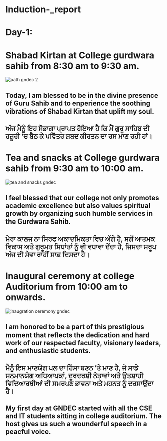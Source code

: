 # Induction-_report
# Day-1:
# Shabad Kirtan at College gurdwara sahib from 8:30 am to 9:30 am.
![path gndec 2 ](https://github.com/user-attachments/assets/2f7f234d-9532-41b4-a7b5-91b180a30e58) 
## Today, I am blessed to be in the divine presence of Guru Sahib and to enperience the soothing vibrations of Shabad Kirtan that uplift my soul.
## ਅੱਜ ਮੈਨੂੰ ਇਹ ਸੋਭਾਗਾ ਪ੍ਰਾਪਤ ਹੋਇਆ ਹੈ ਕਿ ਮੈਂ ਗੁਰੂ ਸਾਹਿਬ ਦੀ ਹਜ਼ੂਰੀ ’ਚ ਬੈਠ ਕੇ ਪਵਿੱਤਰ ਸ਼ਬਦ ਕੀਰਤਨ ਦਾ ਰਸ ਮਾਣ ਰਹੀ ਹਾਂ।


# Tea and snacks at College gurdwara sahib from 9:30 am to 10:00 am.
![tea and snacks gndec ](https://github.com/user-attachments/assets/58c28d55-35cb-48dd-a861-a2fbad430056)
## I feel blessed that our college not only promotes academic excellence but also values spiritual growth by organizing such humble services in the Gurdwara Sahib.
## ਮੇਰਾ ਕਾਲਜ ਨਾ ਸਿਰਫ ਅਕਾਦਮਿਕਤਾ ਵਿਚ ਅੱਗੇ ਹੈ, ਸਗੋਂ ਆਤਮਕ ਵਿਕਾਸ ਅਤੇ ਗੁਰੂਮਤ ਸਿਧਾਂਤਾਂ ਨੂੰ ਵੀ ਵਧਾਵਾ ਦੇਂਦਾ ਹੈ, ਜਿਸਦਾ ਸਰੂਪ ਅੱਜ ਦੀ ਸੇਵਾ ਰਾਹੀਂ ਸਾਫ਼ ਦਿਸਦਾ ਹੈ।

# Inaugural ceremony at college Auditorium from 10:00 am to onwards.
![inaugration ceremony gndec ](https://github.com/user-attachments/assets/ccc0f3fb-8c85-49a5-9cb1-68d07d92338b)
## I am  honored to be a part of this prestigious moment that reflects the dedication and hard work of our respected faculty, visionary leaders, and enthusiastic students.
 ## ਮੈਨੂੰ ਇਸ ਮਾਣਯੋਗ ਪਲ ਦਾ ਹਿੱਸਾ ਬਣਨ ’ਤੇ ਮਾਣ ਹੈ, ਜੋ ਸਾਡੇ ਸਨਮਾਨਯੋਗ ਅਧਿਆਪਕਾਂ, ਦੂਰਦਰਸ਼ੀ ਨੇਤਾਵਾਂ ਅਤੇ ਉਤਸ਼ਾਹੀ ਵਿਦਿਆਰਥੀਆਂ ਦੀ ਸਮਰਪਣ ਭਾਵਨਾ ਅਤੇ ਮਹਨਤ ਨੂੰ ਦਰਸਾਉਂਦਾ ਹੈ।

## My first day at GNDEC started with all the CSE and IT students sitting in college auditorium. The host gives us such a wounderful speech in a peacful voice.
